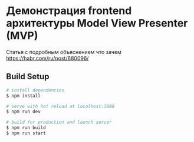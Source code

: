 # Демонстрация frontend архитектуры Model View Presenter (MVP)

Статья с подробным объяснением что зачем https://habr.com/ru/post/680096/
## Build Setup

```bash
# install dependencies
$ npm install

# serve with hot reload at localhost:3000
$ npm run dev

# build for production and launch server
$ npm run build
$ npm run start
```
